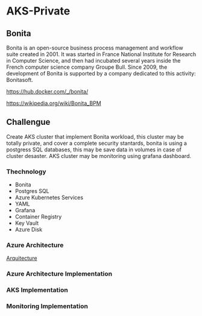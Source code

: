 # AKS-Private

## Bonita
Bonita is an open-source business process management and workflow suite created in 2001. It was started in France National Institute for Research in Computer Science, and then had incubated several years inside the French computer science company Groupe Bull. Since 2009, the development of Bonita is supported by a company dedicated to this activity: Bonitasoft.

https://hub.docker.com/_/bonita/

https://wikipedia.org/wiki/Bonita_BPM

## Challengue

Create AKS cluster that implement Bonita workload, this cluster may be totally private, and cover a complete security stantards, bonita is using a postgress SQL databases, this may be save data in volumes in case of cluster desaster. AKS cluster may be monitoring using grafana dashboard.

### Thechnology

* Bonita
* Postgres SQL
* Azure Kubernetes Services
* YAML
* Grafana
* Container Registry
* Key Vault
* Azure Disk

### Azure Architecture

[Arquitecture](https://github.com/RodrigoVeraSYS/AKS-Private/blob/main/Docs/AzureArquitecture.md "Arquitecture")



### Azure Architecture Implementation

### AKS Implementation

### Monitoring Implementation

